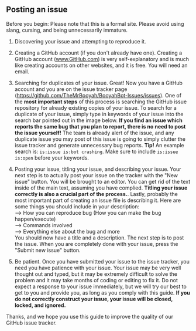 ## Posting an issue
Before you begin: Please note that this is a formal site. Please avoid using slang, cursing, and being unnecessarily immature.

1. Discovering your issue and attempting to reproduce it.

2. Creating a GitHub account (if you don't already have one).
Creating a GitHub account (www.GitHub.com) is very self-explanatory and is much like creating accounts on other websites, and it is free. You will need an email.

3. Searching for duplicates of your issue.
Great! Now you have a GitHub account and you are on the issue tracker page (https://github.com/TheMrBooyah/BooyahBot-Issues/issues). One of the **most important steps** of this process is searching the GitHub issue repository for already existing copies of your issue. To search for a duplicate of your issue, simply type in keywords of your issue into the search bar pointed out in the image below. **If you find an issue which reports the same bug that you plan to report, there is no need to post the issue yourself!** The team is already alert of the issue, and any duplicate issue you may post of this issue is going to simply clutter the issue tracker and generate unnecessary bug reports.
**Tip!** An example search is: `is:issue is:bot crashing`. Make sure to include `is:issue is:open` before your keywords.

4. Posting your issue, titling your issue, and describing your issue.
Your next step is to actually post your issue on the tracker with the "New issue" button.
You will be brought to an editor.
You can get rid of the text inside of the main text, assuming you have complied.
**Titling your issue correctly is also a crucial part of the process.**.
Lastly, probably the most important part of creating an issue file is describing it.
Here are some things you should include in your description:    
--> How you can reproduce bug (How you can make the bug happen/execute)    
--> Commands involved    
--> Everything else about the bug and more    
You should now have a title and a description. The next step is to post the issue. When you are completely done with your issue, press the "Submit new issue" button.

5. Be patient.
Once you have submitted your issue to the issue tracker, you need you have patience with your issue. Your issue may be very well thought out and typed, but it may be extremely difficult to solve the problem and it may take months of coding or editing to fix it. Do not expect a response to your issue immediately, but we will try our best to get to you and provide you, as long as you comply with this guide. **If you do not correctly construct your issue, your issue will be closed, locked, and ignored.**

Thanks, and we hope you use this guide to improve the quality of our GitHub issue tracker.